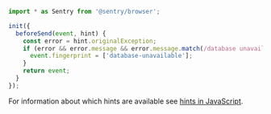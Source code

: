 ```javascript
import * as Sentry from '@sentry/browser';

init({
  beforeSend(event, hint) {
    const error = hint.originalException;
    if (error && error.message && error.message.match(/database unavailable/i)) {
      event.fingerprint = ['database-unavailable'];
    }
    return event;
  }
});
```

For information about which hints are available see [hints in JavaScript](/platforms/javascript/#hints).
